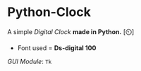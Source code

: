 # Python-Clock

A simple *Digital Clock* **made in Python.** [⏲️]

- Font used = **Ds-digital 100**

*GUI Module*: `Tk`
